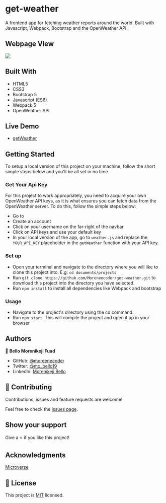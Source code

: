 # get-weather
A frontend app for fetching weather reports around the world. Built with Javascript, Webpack, Bootstrap  and the OpenWeather API.

## Webpage View

![](https://user-images.githubusercontent.com/38987207/129285652-11a65f92-20b2-4f7f-b9df-0c4c4d33c7e0.png)


## Built With
* HTML5
* CSS3
* Bootstrap 5
* Javascript (ES6)
* Webpack 5
* OpenWeather API

## Live Demo
* [getWeather](https://moreneecoder.github.io/get-weather/)

## Getting Started
To setup a local version of this project on your machine, follow the short simple steps below and you'll be all set in no time.

### Get Your Api Key
For this project to work appropriately, you need to acquire your own OpenWeather API keys, as it is what ensures you can fetch data from the OpenWeather server.
To do this, follow the simple steps below:

* Go to [](https://openweathermap.org)
* Create an account
* Click on your username on the far-right of the navbar
* Click on API keys and use your default key
* In your local version of the app, go to `weather.js` and replace the `YOUR_API_KEY` placeholder in the `getWeather` function with your API key.

### Set up
* Open your terminal and navigate to the directory where you will like to clone this project into. E.g: `cd documents/projects`
* Run `git clone https://github.com/Moreneecoder/get-weather.git` to download this project into the directory you have selected.
* Run `npm install` to install all dependencies like Webpack and bootstrap

### Usage
* Navigate to the project's directory using the cd command.
* Run `npm start`. This will compile the project and open it up in your browser

## Authors

👤 **Bello Morenikeji Fuad**

- GitHub: [@moreenecoder](https://github.com/Moreneecoder)
- Twitter: [@mo_bello19](https://twitter.com/mo_bello19)
- LinkedIn: [Morenikeji Bello](https://linkedin.com/morenikeji-bello)

## 🤝 Contributing

Contributions, issues and feature requests are welcome!

Feel free to check the [issues page](issues/).

## Show your support

Give a ⭐️ if you like this project!

## Acknowledgments

[Microverse](https://microverse.org)

## 📝 License

This project is [MIT](./LICENSE) licensed.
